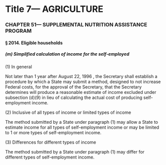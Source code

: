 
# Title 7— AGRICULTURE
### CHAPTER 51— SUPPLEMENTAL NUTRITION ASSISTANCE PROGRAM
#### § 2014. Eligible households
##### (m) Simplified calculation of income for the self-employed

(1) In general

Not later than 1 year after August 22, 1996 , the Secretary shall establish a procedure by which a State may submit a method, designed to not increase Federal costs, for the approval of the Secretary, that the Secretary determines will produce a reasonable estimate of income excluded under subsection (d)(9) in lieu of calculating the actual cost of producing self-employment income.

(2) Inclusive of all types of income or limited types of income

The method submitted by a State under paragraph (1) may allow a State to estimate income for all types of self-employment income or may be limited to 1 or more types of self-employment income.

(3) Differences for different types of income

The method submitted by a State under paragraph (1) may differ for different types of self-employment income.
